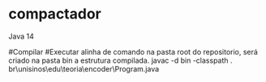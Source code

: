 # compactador
Java 14

#Compilar
#Executar alinha de comando na pasta root do repositorio, será criado na pasta bin a estrutura compilada.
javac -d bin -classpath . br\unisinos\edu\teoria\encoder\Program.java